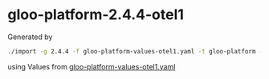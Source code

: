 # gloo-platform-2.4.4-otel1

Generated by

```bash
./import -g 2.4.4 -f gloo-platform-values-otel1.yaml -t gloo-platform -r otel1
```

using Values from [gloo-platform-values-otel1.yaml](../bin/gloo-platform-values-otel1.yaml)
